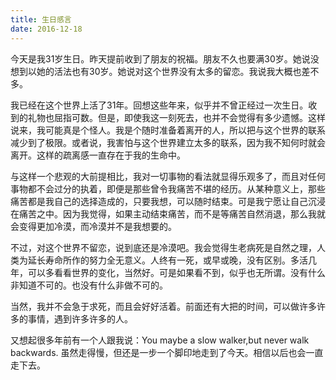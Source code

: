 ```yaml
---
title: 生日感言
date: 2016-12-18
---
```

今天是我31岁生日。昨天提前收到了朋友的祝福。朋友不久也要满30岁。她说没想到以她的活法也有30岁。她说对这个世界没有太多的留恋。我说我大概也差不多。

我已经在这个世界上活了31年。回想这些年来，似乎并不曾正经过一次生日。收到的礼物也屈指可数。但是，即使我这一刻死去，也并不会觉得有多少遗憾。这样说来，我可能真是个怪人。我是个随时准备着离开的人，所以把与这个世界的联系减少到了极限。或者说，我害怕与这个世界建立太多的联系，因为我不知何时就会离开。这样的疏离感一直存在于我的生命中。

与这样一个悲观的大前提相比，我对一切事物的看法就显得乐观多了，而且对任何事物都不会过分的执着，即便是那些曾令我痛苦不堪的经历。从某种意义上，那些痛苦都是我自己的选择造成的，只要我想，可以随时结束。可是我宁愿让自己沉浸在痛苦之中。因为我觉得，如果主动结束痛苦，而不是等痛苦自然消退，那么我就会变得更加冷漠，而冷漠并不是我想要的。

不过，对这个世界不留恋，说到底还是冷漠吧。我会觉得生老病死是自然之理，人类为延长寿命所作的努力全无意义。人终有一死，或早或晚，没有区别。多活几年，可以多看看世界的变化，当然好。可是如果看不到，似乎也无所谓。没有什么非知道不可的。也没有什么非做不可的。

当然，我并不会急于求死，而且会好好活着。前面还有大把的时间，可以做许多许多的事情，遇到许多许多的人。

又想起很多年前有一个人跟我说：You maybe a slow walker,but never walk backwards. 虽然走得慢，但还是一步一个脚印地走到了今天。相信以后也会一直走下去。
